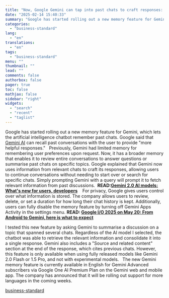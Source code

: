 ```yaml
---
title: "Now, Google Gemini can tap into past chats to craft responses: Details here"
date: "2025-02-14 15:40:33"
summary: "Google has started rolling out a new memory feature for Gemini, which lets the artificial intelligence chatbot remember past chats. Google said that Gemini AI can recall past conversations with the user to provide \"more helpful responses.\" Previously, Gemini had limited memory for remembering user preferences upon request. Now, it..."
categories:
  - "business-standard"
lang:
  - "en"
translations:
  - "en"
tags:
  - "business-standard"
menu: ""
thumbnail: ""
lead: ""
comments: false
authorbox: false
pager: true
toc: false
mathjax: false
sidebar: "right"
widgets:
  - "search"
  - "recent"
  - "taglist"
---
```


Google has started rolling out a new memory feature for Gemini, which lets the artificial intelligence chatbot remember past chats. Google said that [Gemini AI](https://www.business-standard.com/technology/tech-news/google-rolls-out-gemini-live-what-is-it-how-it-works-and-eligible-phones-124081600907_1.html) can recall past conversations with the user to provide "more helpful responses."
 
Previously, Gemini had limited memory for remembering user preferences upon request. Now, it has a broader memory that enables it to review entire conversations to answer questions or summarise past chats on specific topics. Google explained that Gemini now uses information from relevant chats to craft its responses, allowing users to continue conversations without needing to start over or search for specific chats. Simply prompting Gemini with a query will prompt it to fetch relevant information from past discussions. 
**READ:**[**Gemini 2.0 AI models: What's new for users, developers**](https://www.business-standard.com/technology/tech-news/google-rolls-out-new-gemini-2-0-ai-models-what-s-new-for-users-developers-125020600750_1.html) 
 
For privacy, Google gives users control over what information is stored. The company allows users to review, delete, or set a duration for how long their chat history is kept. Additionally, users can fully disable the memory feature by turning off Gemini Apps Activity in the settings menu.
**READ: [Google I/O 2025 on May 20: From Android to Gemini, here is what to expect](https://www.business-standard.com/technology/tech-news/google-i-o-2025-on-may-20-from-android-to-gemini-here-is-what-to-expect-125021200419_1.html)**

I tested this new feature by asking Gemini to summarise a discussion on a topic that spanned several chats. Regardless of the AI model I selected, the chatbot was able to retrieve the relevant information and consolidate it into a single response. Gemini also includes a "Source and related content" section at the end of the response, which cites previous chats. However, this feature is only available when using fully released models like Gemini 2.0 Flash or 1.5 Pro, and not with experimental models.
 
The new Gemini memory feature is currently available in English for Gemini Advanced subscribers via Google One AI Premium Plan on the Gemini web and mobile app. The company has announced that it will be rolling out support for more languages in the coming weeks.

[business-standard](https://www.business-standard.com/technology/tech-news/now-google-gemini-can-tap-into-past-chats-to-craft-responses-details-here-125021400776_1.html)
